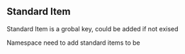 

## Standard Item

Standard Item is a grobal key, could be added if not exised 

Namespace need to add standard items to be 


